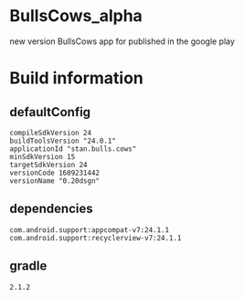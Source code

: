 # BullsCows_alpha
new version BullsCows app for published in the google play

# Build information
## defaultConfig
    compileSdkVersion 24
    buildToolsVersion "24.0.1"
	applicationId "stan.bulls.cows"
	minSdkVersion 15
	targetSdkVersion 24
	versionCode 1609231442
	versionName "0.20dsgn"
## dependencies
	com.android.support:appcompat-v7:24.1.1
	com.android.support:recyclerview-v7:24.1.1
## gradle
    2.1.2